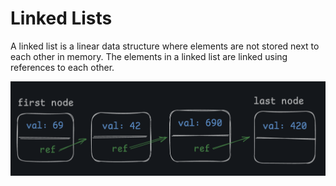 # Linked Lists

A linked list is a linear data structure where elements are not stored next to each other in memory. The elements in a linked list are linked using references to each other.

![Linked List](01_linked_list.png)